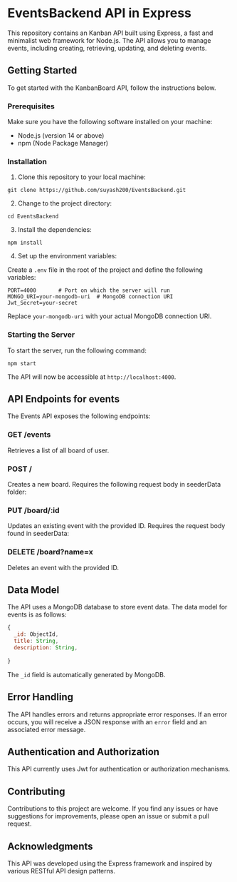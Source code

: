 # EventsBackend API in Express

This repository contains an Kanban API built using Express, a fast and minimalist web framework for Node.js. The API allows you to manage events, including creating, retrieving, updating, and deleting events.

## Getting Started

To get started with the KanbanBoard API, follow the instructions below.

### Prerequisites

Make sure you have the following software installed on your machine:

- Node.js (version 14 or above)
- npm (Node Package Manager)

### Installation

1. Clone this repository to your local machine:

```shell
git clone https://github.com/suyash200/EventsBackend.git
```

2. Change to the project directory:

```shell
cd EventsBackend
```

3. Install the dependencies:

```shell
npm install
```

4. Set up the environment variables:

Create a `.env` file in the root of the project and define the following variables:

```shell
PORT=4000       # Port on which the server will run
MONGO_URI=your-mongodb-uri  # MongoDB connection URI
Jwt_Secret=your-secret
```

Replace `your-mongodb-uri` with your actual MongoDB connection URI.

### Starting the Server

To start the server, run the following command:

```shell
npm start
```

The API will now be accessible at `http://localhost:4000`.

## API Endpoints for events 
 
The Events API exposes the following endpoints:

### GET /events

Retrieves a list of all board of user.


### POST /

Creates a new board. Requires the following request body in seederData folder:

<!-- ```json
{
  "title": "Event Title",
  "description": "Event Description",
  "date": "2023-06-20T10:00:00.000Z",
  "location": "Event Location"
}
``` -->

### PUT /board/:id

Updates an existing event with the provided ID. Requires the  request body found in seederData:
<!-- 
```json
{
  "title": "New Event Title",
  "description": "New Event Description",
  "date": "2023-06-20T10:00:00.000Z",
  "location": "New Event Location"
}
``` -->

### DELETE /board?name=x

Deletes an event with the provided ID.

## Data Model

The API uses a MongoDB database to store event data. The data model for events is as follows:

```javascript
{
  _id: ObjectId,
  title: String,
  description: String,
 
}
```

The `_id` field is automatically generated by MongoDB.

## Error Handling

The API handles errors and returns appropriate error responses. If an error occurs, you will receive a JSON response with an `error` field and an associated error message.

## Authentication and Authorization

This API  currently  uses Jwt for  authentication or authorization mechanisms. 

## Contributing

Contributions to this project are welcome. If you find any issues or have suggestions for improvements, please open an issue or submit a pull request.

<!-- ## License

This project is licensed under the MIT License. See the [LICENSE](LICENSE) file for more information. -->

## Acknowledgments

This API was developed using the Express framework and inspired by various RESTful API design patterns.
